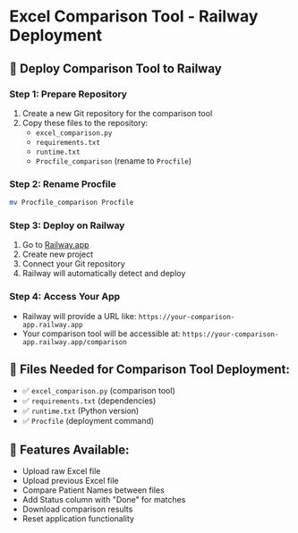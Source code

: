 # Excel Comparison Tool - Railway Deployment

## 🚀 Deploy Comparison Tool to Railway

### Step 1: Prepare Repository

1. Create a new Git repository for the comparison tool
2. Copy these files to the repository:
   - `excel_comparison.py`
   - `requirements.txt`
   - `runtime.txt`
   - `Procfile_comparison` (rename to `Procfile`)

### Step 2: Rename Procfile

```bash
mv Procfile_comparison Procfile
```

### Step 3: Deploy on Railway

1. Go to [Railway.app](https://railway.app)
2. Create new project
3. Connect your Git repository
4. Railway will automatically detect and deploy

### Step 4: Access Your App

- Railway will provide a URL like: `https://your-comparison-app.railway.app`
- Your comparison tool will be accessible at: `https://your-comparison-app.railway.app/comparison`

## 📁 Files Needed for Comparison Tool Deployment:

- ✅ `excel_comparison.py` (comparison tool)
- ✅ `requirements.txt` (dependencies)
- ✅ `runtime.txt` (Python version)
- ✅ `Procfile` (deployment command)

## 🎯 Features Available:

- Upload raw Excel file
- Upload previous Excel file
- Compare Patient Names between files
- Add Status column with "Done" for matches
- Download comparison results
- Reset application functionality

